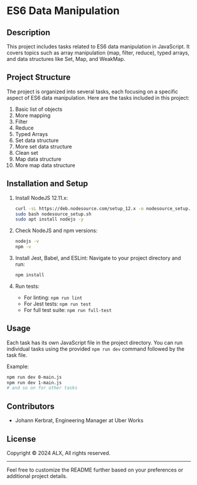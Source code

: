 # ES6 Data Manipulation

## Description

This project includes tasks related to ES6 data manipulation in JavaScript. It covers topics such as array manipulation (map, filter, reduce), typed arrays, and data structures like Set, Map, and WeakMap.

## Project Structure

The project is organized into several tasks, each focusing on a specific aspect of ES6 data manipulation. Here are the tasks included in this project:

1. Basic list of objects
2. More mapping
3. Filter
4. Reduce
5. Typed Arrays
6. Set data structure
7. More set data structure
8. Clean set
9. Map data structure
10. More map data structure

## Installation and Setup

1. Install NodeJS 12.11.x:
   ```bash
   curl -sL https://deb.nodesource.com/setup_12.x -o nodesource_setup.sh
   sudo bash nodesource_setup.sh
   sudo apt install nodejs -y
   ```

2. Check NodeJS and npm versions:
   ```bash
   nodejs -v
   npm -v
   ```

3. Install Jest, Babel, and ESLint:
   Navigate to your project directory and run:
   ```bash
   npm install
   ```

4. Run tests:
   - For linting: `npm run lint`
   - For Jest tests: `npm run test`
   - For full test suite: `npm run full-test`

## Usage

Each task has its own JavaScript file in the project directory. You can run individual tasks using the provided `npm run dev` command followed by the task file.

Example:
```bash
npm run dev 0-main.js
npm run dev 1-main.js
# and so on for other tasks
```

## Contributors

- Johann Kerbrat, Engineering Manager at Uber Works

## License

Copyright © 2024 ALX, All rights reserved.

---

Feel free to customize the README further based on your preferences or additional project details.
